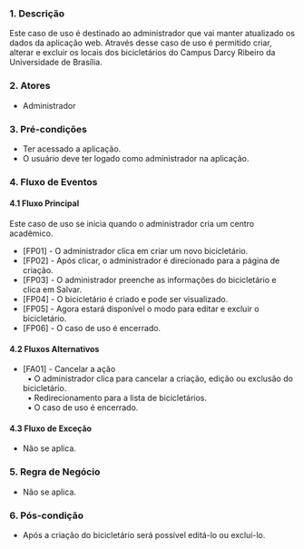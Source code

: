 ### 1. Descrição

Este caso de uso é destinado ao administrador que vai manter atualizado os dados da aplicação web. Através desse caso de uso é permitido criar, alterar e excluir os locais dos bicicletários do Campus Darcy Ribeiro da Universidade de Brasília.

### 2. Atores

* Administrador

### 3. Pré-condições

* Ter acessado a aplicação.
* O usuário deve ter logado como administrador na aplicação.

### 4. Fluxo de Eventos

#### 4.1 Fluxo Principal

Este caso de uso se inicia quando o administrador cria um centro acadêmico.

* [FP01] - O administrador clica em criar um novo bicicletário.  
* [FP02] - Após clicar, o administrador é direcionado para a página de criação.  
* [FP03] - O administrador preenche as informações do bicicletário e clica em Salvar.
* [FP04] - O bicicletário é criado e pode ser visualizado. 
* [FP05] - Agora estará disponível o modo para editar e excluir o bicicletário.
* [FP06] - O caso de uso é encerrado. 


#### 4.2 Fluxos Alternativos

* [FA01] - Cancelar a ação  
&nbsp;&nbsp;&bull; O administrador clica para cancelar a criação, edição ou exclusão do bicicletário.  
&nbsp;&nbsp;&bull; Redirecionamento para a lista de bicicletários.  
&nbsp;&nbsp;&bull; O caso de uso é encerrado.  


#### 4.3 Fluxo de Exceção

* Não se aplica.

### 5. Regra de Negócio

* Não se aplica.

### 6. Pós-condição

* Após a criação do bicicletário será possível editá-lo ou excluí-lo.